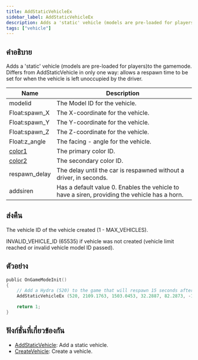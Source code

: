 ```yaml
---
title: AddStaticVehicleEx
sidebar_label: AddStaticVehicleEx
description: Adds a 'static' vehicle (models are pre-loaded for players)to the gamemode.
tags: ["vehicle"]
---
```


## คำอธิบาย

Adds a 'static' vehicle (models are pre-loaded for players)to the gamemode. Differs from AddStaticVehicle in only one way: allows a respawn time to be set for when the vehicle is left unoccupied by the driver.

| Name                                                  | Description                                                                                                                                      |
| ----------------------------------------------------- | ------------------------------------------------------------------------------------------------------------------------------------------------ |
| modelid                                               | The Model ID for the vehicle.                                                                                                                    |
| Float:spawn_X                                         | The X-coordinate for the vehicle.                                                                                                                |
| Float:spawn_Y                                         | The Y-coordinate for the vehicle.                                                                                                                |
| Float:spawn_Z                                         | The Z-coordinate for the vehicle.                                                                                                                |
| Float:z_angle                                         | The facing - angle for the vehicle.                                                                                                              |
| [color1](../../scripting/resources/vehiclecolorid.md) | The primary color ID.                                                                                                                            |
| [color2](../../scripting/resources/vehiclecolorid.md) | The secondary color ID.                                                                                                                          |
| respawn_delay                                         | The delay until the car is respawned without a driver, in seconds.                                                                               |
| addsiren                                              | Has a default value 0. Enables the vehicle to have a siren, providing the vehicle has a horn. |

## ส่งคืน

The vehicle ID of the vehicle created (1 - MAX_VEHICLES).

INVALID_VEHICLE_ID (65535) if vehicle was not created (vehicle limit reached or invalid vehicle model ID passed).

## ตัวอย่าง

```c
public OnGameModeInit()
{
    // Add a Hydra (520) to the game that will respawn 15 seconds after being left
    AddStaticVehicleEx (520, 2109.1763, 1503.0453, 32.2887, 82.2873, -1, -1, 15);

    return 1;
}
```

## ฟังก์ชั่นที่เกี่ยวข้องกัน

- [AddStaticVehicle](../../scripting/functions/AddStaticVehicle.md): Add a static vehicle.
- [CreateVehicle](../../scripting/functions/CreateVehicle.md): Create a vehicle.
